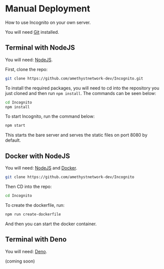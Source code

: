 # Manual Deployment

How to use Incognito on your own server.

You will need [Git](https://git-scm.com) installed.

## Terminal with NodeJS

You will need: [NodeJS](https://nodejs.org).

First, clone the repo:
```sh
git clone https://github.com/amethystnetwork-dev/Incognito.git
```

To install the required packages, you will need to cd into the repository you just cloned and then run `npm install`. The commands can be seen below:
```sh
cd Incognito
npm install
```

To start Incognito, run the command below:
```sh
npm start
```

This starts the bare server and serves the static files on port 8080 by default.

## Docker with NodeJS

You will need: [NodeJS](https://nodejs.org) and [Docker](https://docker.com).

```bash
git clone https://github.com/amethystnetwork-dev/Incognito
```

Then CD into the repo:
```bash
cd Incognito
```

To create the dockerfile, run:

```bash
npm run create-dockerfile
```

And then you can start the docker container.

## Terminal with Deno

You will need: [Deno](https://deno.land).

(coming soon)
